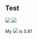 ## Test


<img src="http://latex.codecogs.com/gif.latex?y_{\beta}(x)=\beta_0+\beta_1x_1+\beta_2x_2+...+\epsilon" border="0"/>


<img src="http://latex.codecogs.com/svg.latex?J(\theta)=\frac{1}{2}\sum_{i=1}^{m}(h_{\theta}(x^{(i)})-y^{(i)})^2"  />

My <img src="http://latex.codecogs.com/svg.latex?R^2"  /> is 0.81
